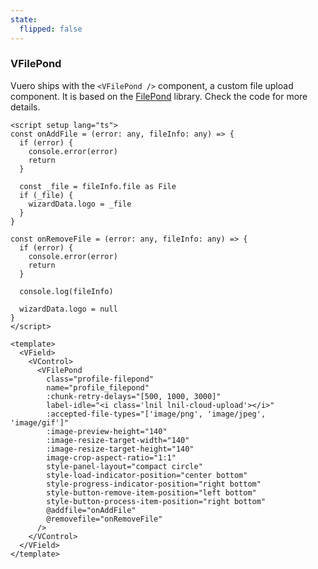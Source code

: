 ```yaml
---
state:
  flipped: false
---
```


### VFilePond

Vuero ships with the `<VFilePond />` component, a custom file upload component.
It is based on the [FilePond](https://pqina.nl/filepond/) library.
Check the code for more details.

<!--code-->

```vue
<script setup lang="ts">
const onAddFile = (error: any, fileInfo: any) => {
  if (error) {
    console.error(error)
    return
  }

  const _file = fileInfo.file as File
  if (_file) {
    wizardData.logo = _file
  }
}

const onRemoveFile = (error: any, fileInfo: any) => {
  if (error) {
    console.error(error)
    return
  }

  console.log(fileInfo)

  wizardData.logo = null
}
</script>

<template>
  <VField>
    <VControl>
      <VFilePond
        class="profile-filepond"
        name="profile_filepond"
        :chunk-retry-delays="[500, 1000, 3000]"
        label-idle="<i class='lnil lnil-cloud-upload'></i>"
        :accepted-file-types="['image/png', 'image/jpeg', 'image/gif']"
        :image-preview-height="140"
        :image-resize-target-width="140"
        :image-resize-target-height="140"
        image-crop-aspect-ratio="1:1"
        style-panel-layout="compact circle"
        style-load-indicator-position="center bottom"
        style-progress-indicator-position="right bottom"
        style-button-remove-item-position="left bottom"
        style-button-process-item-position="right bottom"
        @addfile="onAddFile"
        @removefile="onRemoveFile"
      />
    </VControl>
  </VField>
</template>
```

<!--/code-->

<!--example-->

<VField grouped>
  <VControl>
    <VFilePond
      class="profile-filepond"
      name="profile_filepond"
      :chunk-retry-delays="[500, 1000, 3000]"
      label-idle="<i class='lnil lnil-cloud-upload'></i>"
      :accepted-file-types="['image/png', 'image/jpeg', 'image/gif']"
      :image-preview-height="140"
      :image-resize-target-width="140"
      :image-resize-target-height="140"
      image-crop-aspect-ratio="1:1"
      style-panel-layout="compact circle"
      style-load-indicator-position="center bottom"
      style-progress-indicator-position="right bottom"
      style-button-remove-item-position="left bottom"
      style-button-process-item-position="right bottom"
    />
  </VControl>
  <VControl>
    <VFilePond
      size="small"
      class="profile-filepond"
      name="profile_filepond"
      :chunk-retry-delays="[500, 1000, 3000]"
      label-idle="<i class='lnil lnil-cloud-upload'></i>"
      :accepted-file-types="['image/png', 'image/jpeg', 'image/gif']"
      :image-preview-height="140"
      :image-resize-target-width="140"
      :image-resize-target-height="140"
      image-crop-aspect-ratio="1:1"
      style-panel-layout="compact circle"
      style-load-indicator-position="center bottom"
      style-progress-indicator-position="right bottom"
      style-button-remove-item-position="left bottom"
      style-button-process-item-position="right bottom"
    />
  </VControl>
  <VControl>
    <VFilePond
      size="tiny"
      class="profile-filepond"
      name="profile_filepond"
      :chunk-retry-delays="[500, 1000, 3000]"
      label-idle="<i class='lnil lnil-cloud-upload'></i>"
      :accepted-file-types="['image/png', 'image/jpeg', 'image/gif']"
      :image-preview-height="140"
      :image-resize-target-width="140"
      :image-resize-target-height="140"
      image-crop-aspect-ratio="1:1"
      style-panel-layout="compact circle"
      style-load-indicator-position="center bottom"
      style-progress-indicator-position="right bottom"
      style-button-remove-item-position="left bottom"
      style-button-process-item-position="right bottom"
    />
  </VControl>
</VField>

<!--/example-->
